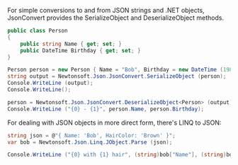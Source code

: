 For simple conversions to and from JSON strings and .NET objects,
JsonConvert provides the SerializeObject and DeserializeObject methods.

```csharp
public class Person
{
	public string Name { get; set; }
	public DateTime Birthday { get; set; }
}

Person person = new Person { Name = "Bob", Birthday = new DateTime (1987, 2, 2) };
string output = Newtonsoft.Json.JsonConvert.SerializeObject (person);
Console.WriteLine (output);
Console.WriteLine();

person = Newtonsoft.Json.JsonConvert.DeserializeObject<Person> (output);
Console.WriteLine ("{0} - {1}", person.Name, person.Birthday);
```

For dealing with JSON objects in more direct form, there's LINQ to JSON:

```csharp
string json = @"{ Name: 'Bob', HairColor: 'Brown' }";
var bob = Newtonsoft.Json.Linq.JObject.Parse (json);

Console.WriteLine ("{0} with {1} hair", (string)bob["Name"], (string)bob["HairColor"]);
```